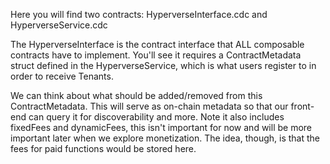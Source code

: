 Here you will find two contracts: HyperverseInterface.cdc and HyperverseService.cdc

The HyperverseInterface is the contract interface that ALL composable contracts have to implement. You'll see it requires a ContractMetadata struct defined in the HyperverseService, which is what users register to in order to receive Tenants.

We can think about what should be added/removed from this ContractMetadata. This will serve as on-chain metadata so that our front-end can query it for discoverability and more. Note it also includes fixedFees and dynamicFees, this isn't important for now and will be more important later when we explore monetization. The idea, though, is that the fees for paid functions would be stored here.